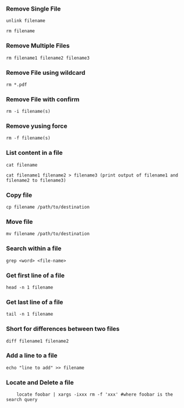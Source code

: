 ### Remove Single File

```
unlink filename

rm filename
```

### Remove Multiple Files

```
rm filename1 filename2 filename3
```

### Remove File using wildcard

```
rm *.pdf
```

### Remove File with confirm

```
rm -i filename(s)
```

### Remove yusing force

```
rm -f filename(s)
```

### List content in a file

```
cat filename

cat filename1 filename2 > filename3 (print output of filename1 and filename2 to filename3)
```

### Copy file

```
cp filename /path/to/destination
```

### Move file

```
mv filename /path/to/destination
```

### Search within a file

```
grep <word> <file-name>
```

### Get first line of a file

```
head -n 1 filename
```

### Get last line of a file

```
tail -n 1 filename
```

### Short for differences between two files

```
diff filename1 filename2
```

### Add a line to a file

```
echo "line to add" >> filename
```

### Locate and Delete a file

```
    locate foobar | xargs -ixxx rm -f 'xxx' #where foobar is the search query   
```

